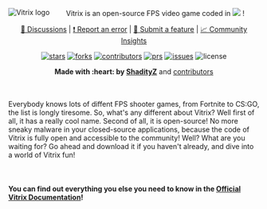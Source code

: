 <p align="center">
    <a href="https://github.com/ShadityZ/Vitrix">
        <img src="https://github.com/ShadityZ/Vitrix/raw/master/logo.png" alt="Vitrix logo" align="left">
    </a>
</p>
<p align="center">Vitrix is an open-source FPS video game coded in <img src="https://img.shields.io/badge/python-3670A0?style=for-the-badge&logo=python&logoColor=ffdd54"> !
<p align="center">
  <a href="https://github.com/ShadityZ/Vitrix/discussions">
    📣 Discussions</a>
  |
  <a href="https://github.com/ShadityZ/Vitrix/issues/new">
    ❗ Report an error</a>
  |
  <a href="https://github.com/ShadityZ/Vitrix/pulls/new">
    🎁 Submit a feature</a>
  |
  <a href="https://github.com/ShadityZ/Vitrix/graphs/community">
    📈 Community Insights</a>

<p align="center">
    <a href="https://github.com/ShadityZ/Vitrix/stargazers"><img src="https://img.shields.io/github/stars/ShadityZ/Vitrix" alt="stars"></a>
    <a href="https://github.com/ShadityZ/Vitrix/network/members"><img src="https://img.shields.io/github/forks/ShadityZ/Vitrix" alt="forks"></a>
    <a href="https://github.com/ShadityZ/Vitrix/graphs/contributors"><img src="https://img.shields.io/github/contributors/ShadityZ/Vitrix" alt="contributors"></a>
    <a href="https://github.com/ShadityZ/Vitrix/pulls"><img src="https://img.shields.io/github/issues-pr/ShadityZ/Vitrix" alt="prs"></a>
    <a href="https://github.com/ShadityZ/Vitrix/issues"><img src="https://img.shields.io/github/issues/ShadityZ/Vitrix" alt="issues"></a>
    <img src="https://img.shields.io/github/license/ShadityZ/Vitrix" alt="license">

<p align="center"><strong>Made with :heart: by <a href="https://github.com/ShadityZ">ShadityZ</a></strong> and <a href="https://github.com/ShadityZ/Vitrix/graphs/contributors">contributors</a>

<br><br>
Everybody knows lots of diffent FPS shooter games, from Fortnite to CS:GO, the list is longly tiresome. So, what's any different about Vitrix? Well first of all, it has a really cool name. Second of all, it is open-source! No more sneaky malware in your closed-source applications, because the code of Vitrix is fully open and accessible to the community! Well? What are you waiting for? Go ahead and download it if you haven't already, and dive into a world of Vitrix fun!

<br>
<h4>You can find out everything you else you need to know in the <a href="https://github.com/ShadityZ/Vitrix/blob/docs-development/docs/mainpage.md">Official Vitrix Documentation</a>!</h4>
